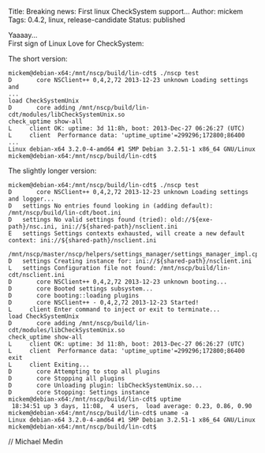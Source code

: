 Title: Breaking news: First linux CheckSystem support...
Author: mickem
Tags: 0.4.2, linux, release-candidate
Status: published

Yaaaay...\
 First sign of Linux Love for CheckSystem:

The short version:

    mickem@debian-x64:/mnt/nscp/build/lin-cdt$ ./nscp test
    D       core NSClient++ 0,4,2,72 2013-12-23 unknown Loading settings and
    ...
    load CheckSystemUnix
    D       core adding /mnt/nscp/build/lin-cdt/modules/libCheckSystemUnix.so
    check_uptime show-all
    L     client OK: uptime: 3d 11:8h, boot: 2013-Dec-27 06:26:27 (UTC)
    L     client  Performance data: 'uptime_uptime'=299296;172800;86400
    ...
    Linux debian-x64 3.2.0-4-amd64 #1 SMP Debian 3.2.51-1 x86_64 GNU/Linux
    mickem@debian-x64:/mnt/nscp/build/lin-cdt$

The slightly longer version:

    mickem@debian-x64:/mnt/nscp/build/lin-cdt$ ./nscp test
    D       core NSClient++ 0,4,2,72 2013-12-23 unknown Loading settings and logger...
    D   settings No entries found looking in (adding default): /mnt/nscp/build/lin-cdt/boot.ini
    D   settings No valid settings found (tried): old://${exe-path}/nsc.ini, ini://${shared-path}/nsclient.ini
    E   settings Settings contexts exhausted, will create a new default context: ini://${shared-path}/nsclient.ini
                        /mnt/nscp/master/nscp/helpers/settings_manager/settings_manager_impl.cpp:183
    D   settings Creating instance for: ini://${shared-path}/nsclient.ini
    L   settings Configuration file not found: /mnt/nscp/build/lin-cdt/nsclient.ini
    D       core NSClient++ 0,4,2,72 2013-12-23 unknown booting...
    D       core Booted settings subsystem...
    D       core booting::loading plugins
    D       core NSClient++ - 0,4,2,72 2013-12-23 Started!
    L     client Enter command to inject or exit to terminate...
    load CheckSystemUnix
    D       core adding /mnt/nscp/build/lin-cdt/modules/libCheckSystemUnix.so
    check_uptime show-all
    L     client OK: uptime: 3d 11:8h, boot: 2013-Dec-27 06:26:27 (UTC)
    L     client  Performance data: 'uptime_uptime'=299296;172800;86400
    exit
    L     client Exiting...
    D       core Attempting to stop all plugins
    D       core Stopping all plugins
    D       core Unloading plugin: libCheckSystemUnix.so...
    D       core Stopping: Settings instance
    mickem@debian-x64:/mnt/nscp/build/lin-cdt$ uptime
     18:34:51 up 3 days, 11:08,  4 users,  load average: 0.23, 0.86, 0.90
    mickem@debian-x64:/mnt/nscp/build/lin-cdt$ uname -a
    Linux debian-x64 3.2.0-4-amd64 #1 SMP Debian 3.2.51-1 x86_64 GNU/Linux
    mickem@debian-x64:/mnt/nscp/build/lin-cdt$

// Michael Medin
